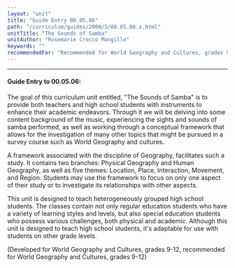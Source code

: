```yaml
---
layout: "unit"
title: "Guide Entry 00.05.06"
path: "/curriculum/guides/2000/5/00.05.06.x.html"
unitTitle: "The Sounds of Samba"
unitAuthor: "Rosemarie Crocco Mongillo"
keywords: ""
recommendedFor: "Recommended for World Geography and Cultures, grades 9-12."
---
```

<body>
<hr/>
<h4>
Guide Entry to 00.05.06:
</h4>
The goal of this curriculum unit entitled, "The Sounds of Samba" is to provide both teachers and high school students with instruments to enhance their academic endeavors.  Through it we will be delving into some content background of the music, experiencing the sights and sounds of samba performed, as well as working through a conceptual framework that allows for the investigation of many other topics that might be pursued in a survey course such as World Geography and cultures.
<p>
A framework associated with the discipline of Geography, facilitates such a study.  It  contains two branches:  Physical Geography and Human Geography, as well as five themes:  Location, Place, Interaction, Movement, and Region.  Students may use the framework to focus on only one aspect of their study or to investigate its relationships  with other aspects.
</p>
<p>
This unit is designed to teach heterogeneously grouped high school students.  The classes contain not only regular education students who have a variety of learning styles and levels, but also special education students who possess various challenges, both physical and academic.  Although this unit is designed to teach high school students, it's adaptable for use with students on other grade levels.
</p>
<p>
(Developed for World Geography and Cultures, grades 9-12, recommended for World Geography and Cultures, grades 9-12)
</p>
</body>
